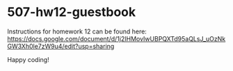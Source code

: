 # 507-hw12-guestbook
Instructions for homework 12 can be found here: https://docs.google.com/document/d/1j2IHMovIwUBPQXTd95aQLsJ_uOzNkGW3Xh0le7zW9u4/edit?usp=sharing

Happy coding!
